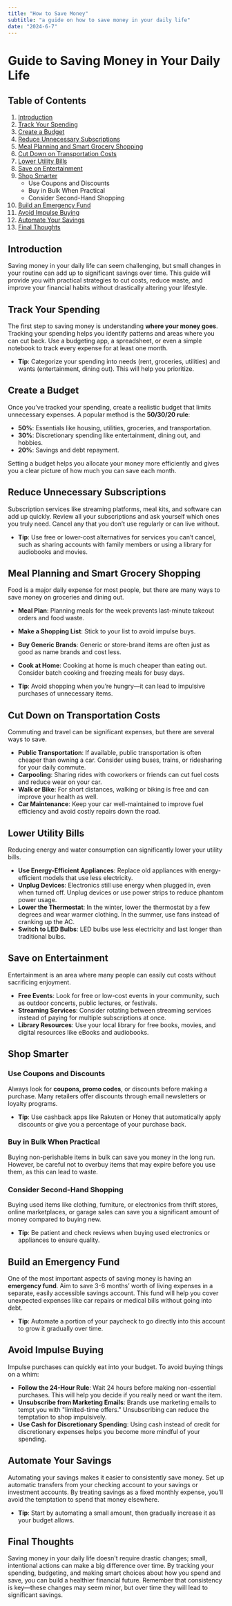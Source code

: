 ```yaml
---
title: "How to Save Money"
subtitle: "a guide on how to save money in your daily life"
date: "2024-6-7"
---
```


# Guide to Saving Money in Your Daily Life

## Table of Contents
1. [Introduction](#introduction)
2. [Track Your Spending](#track-your-spending)
3. [Create a Budget](#create-a-budget)
4. [Reduce Unnecessary Subscriptions](#reduce-unnecessary-subscriptions)
5. [Meal Planning and Smart Grocery Shopping](#meal-planning-and-smart-grocery-shopping)
6. [Cut Down on Transportation Costs](#cut-down-on-transportation-costs)
7. [Lower Utility Bills](#lower-utility-bills)
8. [Save on Entertainment](#save-on-entertainment)
9. [Shop Smarter](#shop-smarter)
   - Use Coupons and Discounts
   - Buy in Bulk When Practical
   - Consider Second-Hand Shopping
10. [Build an Emergency Fund](#build-an-emergency-fund)
11. [Avoid Impulse Buying](#avoid-impulse-buying)
12. [Automate Your Savings](#automate-your-savings)
13. [Final Thoughts](#final-thoughts)

## Introduction
Saving money in your daily life can seem challenging, but small changes in your routine can add up to significant savings over time. This guide will provide you with practical strategies to cut costs, reduce waste, and improve your financial habits without drastically altering your lifestyle.

## Track Your Spending
The first step to saving money is understanding **where your money goes**. Tracking your spending helps you identify patterns and areas where you can cut back. Use a budgeting app, a spreadsheet, or even a simple notebook to track every expense for at least one month.

- **Tip**: Categorize your spending into needs (rent, groceries, utilities) and wants (entertainment, dining out). This will help you prioritize.

## Create a Budget
Once you’ve tracked your spending, create a realistic budget that limits unnecessary expenses. A popular method is the **50/30/20 rule**:
- **50%**: Essentials like housing, utilities, groceries, and transportation.
- **30%**: Discretionary spending like entertainment, dining out, and hobbies.
- **20%**: Savings and debt repayment.

Setting a budget helps you allocate your money more efficiently and gives you a clear picture of how much you can save each month.

## Reduce Unnecessary Subscriptions
Subscription services like streaming platforms, meal kits, and software can add up quickly. Review all your subscriptions and ask yourself which ones you truly need. Cancel any that you don’t use regularly or can live without.

- **Tip**: Use free or lower-cost alternatives for services you can’t cancel, such as sharing accounts with family members or using a library for audiobooks and movies.

## Meal Planning and Smart Grocery Shopping
Food is a major daily expense for most people, but there are many ways to save money on groceries and dining out.

- **Meal Plan**: Planning meals for the week prevents last-minute takeout orders and food waste.
- **Make a Shopping List**: Stick to your list to avoid impulse buys.
- **Buy Generic Brands**: Generic or store-brand items are often just as good as name brands and cost less.
- **Cook at Home**: Cooking at home is much cheaper than eating out. Consider batch cooking and freezing meals for busy days.

- **Tip**: Avoid shopping when you’re hungry—it can lead to impulsive purchases of unnecessary items.

## Cut Down on Transportation Costs
Commuting and travel can be significant expenses, but there are several ways to save.

- **Public Transportation**: If available, public transportation is often cheaper than owning a car. Consider using buses, trains, or ridesharing for your daily commute.
- **Carpooling**: Sharing rides with coworkers or friends can cut fuel costs and reduce wear on your car.
- **Walk or Bike**: For short distances, walking or biking is free and can improve your health as well.
- **Car Maintenance**: Keep your car well-maintained to improve fuel efficiency and avoid costly repairs down the road.

## Lower Utility Bills
Reducing energy and water consumption can significantly lower your utility bills.

- **Use Energy-Efficient Appliances**: Replace old appliances with energy-efficient models that use less electricity.
- **Unplug Devices**: Electronics still use energy when plugged in, even when turned off. Unplug devices or use power strips to reduce phantom power usage.
- **Lower the Thermostat**: In the winter, lower the thermostat by a few degrees and wear warmer clothing. In the summer, use fans instead of cranking up the AC.
- **Switch to LED Bulbs**: LED bulbs use less electricity and last longer than traditional bulbs.

## Save on Entertainment
Entertainment is an area where many people can easily cut costs without sacrificing enjoyment.

- **Free Events**: Look for free or low-cost events in your community, such as outdoor concerts, public lectures, or festivals.
- **Streaming Services**: Consider rotating between streaming services instead of paying for multiple subscriptions at once. 
- **Library Resources**: Use your local library for free books, movies, and digital resources like eBooks and audiobooks.

## Shop Smarter

### Use Coupons and Discounts
Always look for **coupons, promo codes**, or discounts before making a purchase. Many retailers offer discounts through email newsletters or loyalty programs.

- **Tip**: Use cashback apps like Rakuten or Honey that automatically apply discounts or give you a percentage of your purchase back.

### Buy in Bulk When Practical
Buying non-perishable items in bulk can save you money in the long run. However, be careful not to overbuy items that may expire before you use them, as this can lead to waste.

### Consider Second-Hand Shopping
Buying used items like clothing, furniture, or electronics from thrift stores, online marketplaces, or garage sales can save you a significant amount of money compared to buying new.

- **Tip**: Be patient and check reviews when buying used electronics or appliances to ensure quality.

## Build an Emergency Fund
One of the most important aspects of saving money is having an **emergency fund**. Aim to save 3-6 months’ worth of living expenses in a separate, easily accessible savings account. This fund will help you cover unexpected expenses like car repairs or medical bills without going into debt.

- **Tip**: Automate a portion of your paycheck to go directly into this account to grow it gradually over time.

## Avoid Impulse Buying
Impulse purchases can quickly eat into your budget. To avoid buying things on a whim:

- **Follow the 24-Hour Rule**: Wait 24 hours before making non-essential purchases. This will help you decide if you really need or want the item.
- **Unsubscribe from Marketing Emails**: Brands use marketing emails to tempt you with "limited-time offers." Unsubscribing can reduce the temptation to shop impulsively.
- **Use Cash for Discretionary Spending**: Using cash instead of credit for discretionary expenses helps you become more mindful of your spending.

## Automate Your Savings
Automating your savings makes it easier to consistently save money. Set up automatic transfers from your checking account to your savings or investment accounts. By treating savings as a fixed monthly expense, you’ll avoid the temptation to spend that money elsewhere.

- **Tip**: Start by automating a small amount, then gradually increase it as your budget allows.

## Final Thoughts
Saving money in your daily life doesn't require drastic changes; small, intentional actions can make a big difference over time. By tracking your spending, budgeting, and making smart choices about how you spend and save, you can build a healthier financial future. Remember that consistency is key—these changes may seem minor, but over time they will lead to significant savings.
